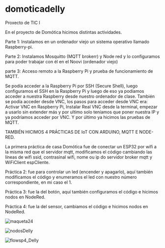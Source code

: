 # domoticadelly
Proxecto de TIC I


En el proyecto de Domótica hicimos distintas actividades.

Parte 1: Instalamos en un ordenador viejo un sistema operativo llamado Raspberry-pi.

Parte 2: Instalamos Mosquitto (MQTT brokerr) y Node red y lo configuramos para poder trabajar con él en el Noovi (ordenador viejo)

parte 3: Acceso remoto a la Raspberry Pi y prueba de funcionamiento de MQTT.

Se podía acceder a la Raspberry Pi por SSH (Secure Shell), luego configuramos el SSH en la Raspberry Pi y luego de eso ya podíamos acceder a nuestra Raspberry desde nuestro ordenador de clase.
También se podía acceder desde VNC, los pasos para acceder desde VNC era: 
Activar VNC en Raspberry Pi, Instalar Real VNC desde la terminal, empezar a usarlo sin extender más y por ultimo solo teníamos que poner nuestra IP y ya podríamos acceder por VNC.
Y por último ya hicimos las pruebas de MQTT.

TAMBIÉN HICIMOS 4 PRÁCTICAS DE IoT CON ARDUINO, MQTT E NODE-RED.

La primera práctica de casa Domótica fue de conectar un ESP32 por wifi a la misma red que el servidor mqtt, modificamos el código cambiando las líneas de wifi ssid, contrasinal wifi, nome ou ip do servidor broker mqtt y WiFiClient espCliente.

Práctica 2: fue para controlar un  led (encender y apagarlo), aquí también modificamos el código y enumeramos el led con nuestro número correspondiente, en mi caso el 1.

Práctica 3: fue la del botón, aquí también configuramos el código e hicimos nodos en NodeRed.

Práctica 4: fue la del sensor, cambiamos  el código e hicimos nodos en NodeRed.


![maqueta24](https://github.com/a22dellylgb/domoticadelly/assets/171035942/b9e3654c-465a-48c6-a7fe-562c0d3a2a7a)

![nodosDelly](https://github.com/a22dellylgb/domoticadelly/assets/171035942/1aa6f0e5-2f83-4f59-a55a-0e831364c611)

![flowsp4_Delly](https://github.com/a22dellylgb/domoticadelly/assets/171035942/5f6f85b4-170d-4c21-b7ed-3e54cb93c68c)








